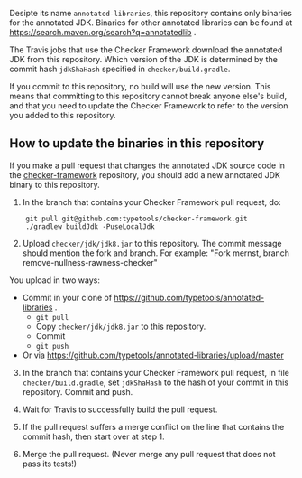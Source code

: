 Desipte its name `annotated-libraries`, this repository contains only
binaries for the annotated JDK.  Binaries for other annotated libraries can
be found at https://search.maven.org/search?q=annotatedlib .

The Travis jobs that use the Checker Framework download the annotated JDK from
this repository.  Which version of the JDK is determined by the commit hash
`jdkShaHash` specified in `checker/build.gradle`.

If you commit to this repository, no build will use the new version.
This means that committing to this repository cannot break anyone else's
build, and that you need to update the Checker Framework to refer to the
version you added to this repository.


## How to update the binaries in this repository

If you make a pull request that changes the annotated JDK source code in
the [checker-framework](https://github.com/typetools/checker-framework)
repository, you should add a new annotated JDK binary to this repository.

1. In the branch that contains your Checker Framework pull request, do:
````
    git pull git@github.com:typetools/checker-framework.git
    ./gradlew buildJdk -PuseLocalJdk
````

2. Upload `checker/jdk/jdk8.jar` to this repository.
The commit message should mention the fork and branch.
For example: "Fork mernst, branch remove-nullness-rawness-checker"

You upload in two ways:
 * Commit in your clone of https://github.com/typetools/annotated-libraries .
    * `git pull`
    * Copy `checker/jdk/jdk8.jar` to this repository.
    * Commit
    * `git push`
 * Or via https://github.com/typetools/annotated-libraries/upload/master

3. In the branch that contains your Checker Framework pull request,
in file `checker/build.gradle`, set `jdkShaHash` to the hash of your
commit in this repository.  Commit and push.

4. Wait for Travis to successfully build the pull request.

5. If the pull request suffers a merge conflict on the line that contains
the commit hash, then start over at step 1.

6. Merge the pull request.  (Never merge any pull request that does not
pass its tests!)

